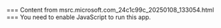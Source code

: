 === Content from msrc.microsoft.com_24c1c99c_20250108_133054.html ===
You need to enable JavaScript to run this app.
